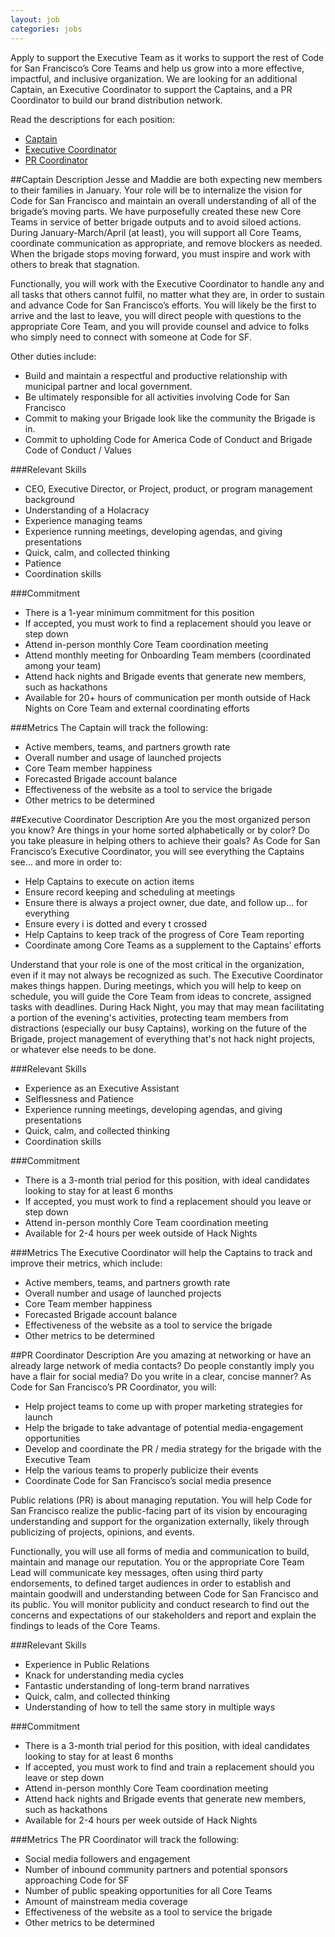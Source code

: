 ```yaml
---
layout: job
categories: jobs
---
```

Apply to support the Executive Team as it works to support the rest of Code for San Francisco’s Core Teams and help us grow into a more effective, impactful, and inclusive organization. We are looking for an additional Captain, an Executive Coordinator to support the Captains, and a PR Coordinator to build our brand distribution network.

Read the descriptions for each position:

- [Captain](#captain-description)
- [Executive Coordinator](#executive-coordinator-description)
- [PR Coordinator](#pr-coordinator-description)

##Captain Description
Jesse and Maddie are both expecting new members to their families in January. Your role will be to internalize the vision for Code for San Francisco and maintain an overall understanding of all of the brigade’s moving parts. We have purposefully created these new Core Teams in service of better brigade outputs and to avoid siloed actions. During January-March/April (at least), you will support all Core Teams, coordinate communication as appropriate, and remove blockers as needed. When the brigade stops moving forward, you must inspire and work with others to break that stagnation. 

Functionally, you will work with the Executive Coordinator to handle any and all tasks that others cannot fulfil, no matter what they are, in order to sustain and advance Code for San Francisco’s efforts. You will likely be the first to arrive and the last to leave, you will direct people with questions to the appropriate Core Team, and you will provide counsel and advice to folks who simply need to connect with someone at Code for SF. 

Other duties include:
- Build and maintain a respectful and productive relationship with municipal partner and local government.
- Be ultimately responsible for all activities involving Code for San Francisco
- Commit to making your Brigade look like the community the Brigade is in.
- Commit to upholding Code for America Code of Conduct and Brigade Code of Conduct / Values

###Relevant Skills
- CEO, Executive Director, or Project, product, or program management background
- Understanding of a Holacracy
- Experience managing teams
- Experience running meetings, developing agendas, and giving presentations
- Quick, calm, and collected thinking
- Patience
- Coordination skills

###Commitment
- There is a 1-year minimum commitment for this position
- If accepted, you must work to find a replacement should you leave or step down
- Attend in-person monthly Core Team coordination meeting
- Attend monthly meeting for Onboarding Team members (coordinated among your team)
- Attend hack nights and Brigade events that generate new members, such as hackathons
- Available for 20+ hours of communication per month outside of Hack Nights on Core Team and external coordinating efforts

###Metrics
The Captain will track the following:
- Active members, teams, and partners growth rate
- Overall number and usage of launched projects
- Core Team member happiness
- Forecasted Brigade account balance
- Effectiveness of the website as a tool to service the brigade
- Other metrics to be determined

##Executive Coordinator Description
Are you the most organized person you know? Are things in your home sorted alphabetically or by color? Do you take pleasure in helping others to achieve their goals? As Code for San Francisco’s Executive Coordinator, you will see everything the Captains see... and more in order to:

- Help Captains to execute on action items
- Ensure record keeping and scheduling at meetings
- Ensure there is always a project owner, due date, and follow up… for everything
- Ensure every i is dotted and every t crossed
- Help Captains to keep track of the progress of Core Team reporting
- Coordinate among Core Teams as a supplement to the Captains’ efforts

Understand that your role is one of the most critical in the organization, even if it may not always be recognized as such. The Executive Coordinator makes things happen. During meetings, which you will help to keep on schedule, you will guide the Core Team from ideas to concrete, assigned tasks with deadlines. During Hack Night, you may that may mean facilitating a portion of the evening's activities, protecting team members from distractions (especially our busy Captains), working on the future of the Brigade, project management of everything that's not hack night projects, or whatever else needs to be done. 

###Relevant Skills
- Experience as an Executive Assistant
- Selflessness and Patience
- Experience running meetings, developing agendas, and giving presentations
- Quick, calm, and collected thinking
- Coordination skills

###Commitment
- There is a 3-month trial period for this position, with ideal candidates looking to stay for at least 6 months
- If accepted, you must work to find a replacement should you leave or step down
- Attend in-person monthly Core Team coordination meeting
- Available for 2-4 hours per week outside of Hack Nights

###Metrics
The Executive Coordinator will help the Captains to track and improve their metrics, which include:

- Active members, teams, and partners growth rate
- Overall number and usage of launched projects
- Core Team member happiness
- Forecasted Brigade account balance
- Effectiveness of the website as a tool to service the brigade
- Other metrics to be determined

##PR Coordinator Description
Are you amazing at networking or have an already large network of media contacts? Do people constantly imply you have a flair for social media? Do you write in a clear, concise manner? As Code for San Francisco’s PR Coordinator, you will:
- Help project teams to come up with proper marketing strategies for launch
- Help the brigade to take advantage of potential media-engagement opportunities
- Develop and coordinate the PR / media strategy for the brigade with the Executive Team
- Help the various teams to properly publicize their events
- Coordinate Code for San Francisco’s social media presence

Public relations (PR) is about managing reputation. You will help Code for San Francisco realize the public-facing part of its vision by encouraging understanding and support for the organization externally, likely through publicizing of projects, opinions, and events. 

Functionally, you will use all forms of media and communication to build, maintain and manage our reputation. You or the appropriate Core Team Lead will communicate key messages, often using third party endorsements, to defined target audiences in order to establish and maintain goodwill and understanding between Code for San Francisco and its public. You will monitor publicity and conduct research to find out the concerns and expectations of our stakeholders and report and explain the findings to leads of the Core Teams.

###Relevant Skills
- Experience in Public Relations
- Knack for understanding media cycles
- Fantastic understanding of long-term brand narratives
- Quick, calm, and collected thinking
- Understanding of how to tell the same story in multiple ways

###Commitment
- There is a 3-month trial period for this position, with ideal candidates looking to stay for at least 6 months
- If accepted, you must work to find and train a replacement should you leave or step down
- Attend in-person monthly Core Team coordination meeting
- Attend hack nights and Brigade events that generate new members, such as hackathons
- Available for 2-4 hours per week outside of Hack Nights

###Metrics
The PR Coordinator will track the following:

- Social media followers and engagement
- Number of inbound community partners and potential sponsors approaching Code for SF
- Number of public speaking opportunities for all Core Teams
- Amount of mainstream media coverage
- Effectiveness of the website as a tool to service the brigade
- Other metrics to be determined